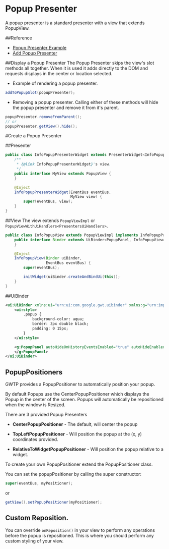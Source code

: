 # Popup Presenter

A popup presenter is a standard presenter with a view that extends PopupView.

##Reference
* [Popup Presenter Example](https://github.com/ArcBees/GWTP-Samples/tree/master/gwtp-samples/gwtp-sample-tab/src/main/java/com/gwtplatform/samples/tab/client/application/infopopup)
* [Add Popup Presenter](https://github.com/ArcBees/GWTP-Samples/blob/master/gwtp-samples/gwtp-sample-tab/src/main/java/com/gwtplatform/samples/tab/client/application/globaldialog/GlobalDialogSubTabPresenter.java#L79)

##Display a Popup Presenter
The Popup Presenter skips the view's slot methods all together. When it is used it adds directly to the DOM and requests displays in the center or location selected.

* Example of rendering a popup presenter.

```java
addToPopupSlot(popupPresenter);
```

* Removing a popup presenter. Calling either of these methods will hide the popup presenter and remove it from it's parent.

```java
popupPresenter.removeFromParent();
// or
popupPresenter.getView().hide();
```

#Create a Popup Presenter

##Presenter

```java
public class InfoPopupPresenterWidget extends PresenterWidget<InfoPopupPresenterWidget.MyView> {
    /**
     * {@link InfoPopupPresenterWidget}'s view.
     */
    public interface MyView extends PopupView {
    }

    @Inject
    InfoPopupPresenterWidget(EventBus eventBus,
                             MyView view) {
        super(eventBus, view);
    }
}
```

##View
The view extends `PopupViewImpl` or `PopupViewWithUiHandlers<PresentersUiHandlers>`.


```java
public class InfoPopupView extends PopupViewImpl implements InfoPopupPresenterWidget.MyView {
    public interface Binder extends UiBinder<PopupPanel, InfoPopupView> {
    }

    @Inject
    InfoPopupView(Binder uiBinder,
                  EventBus eventBus) {
        super(eventBus);

        initWidget(uiBinder.createAndBindUi(this));
    }
}
```

##UiBinder

```xml
<ui:UiBinder xmlns:ui="urn:ui:com.google.gwt.uibinder" xmlns:g="urn:import:com.google.gwt.user.client.ui">
    <ui:style>
        .popup {
            background-color: aqua;
            border: 3px double black;
            padding: 0 15px;
        }
    </ui:style>

    <g:PopupPanel autoHideOnHistoryEventsEnabled="true" autoHideEnabled="true" styleName="{style.popup}">
    </g:PopupPanel>
</ui:UiBinder>
```

## PopupPositioners

GWTP provides a PopupPositioner to automatically position your popup.

By default Popups use the CenterPopupPositioner which displays the Popup in the center of the screen.  Popups will automatically be repositioned when the window is Resized.

There are 3 provided Popup Presenters

* **CenterPopupPositioner** - The default, will center the popup

* **TopLeftPopupPositioner** - Will position the popup at the (x, y) coordinates provided.

* **RelativeToWidgetPopupPositioner** - Will position the popup relative to a widget.

To create your own PopupPositioner extend the PopupPositioner class.

You can set the popupPositioner by calling the super constructor:

```java
super(eventBus, myPositioner);
```
or

```java
getView().setPopupPositioner(myPositioner);
```

## Custom Reposition.

You can override `onReposition()` in your view to perform any operations before the popup is repositioned.
This is where you should perform any custom styling of your view.
